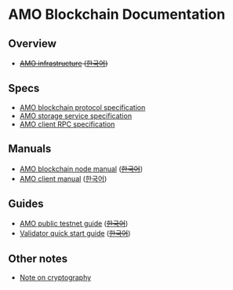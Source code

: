 # AMO Blockchain Documentation

## Overview
* <s>[AMO infrastructure](amo_infra.md) ([한국어](amo_infra.ko.md))</s>

## Specs
* [AMO blockchain protocol specification](protocol.md)
* [AMO storage service specification](storage.md)
* [AMO client RPC specification](rpc.md)

## Manuals
* [AMO blockchain node
  manual](https://github.com/amolabs/amoabci/blob/master/README.md)
  (<s>[한국어](https://github.com/amolabs/amoabci/blob/master/README.ko.md)</s>)
* [AMO client
  manual](https://github.com/amolabs/amo-client-go/blob/master/README.md)
  ([한국어](https://github.com/amolabs/amo-client-go/blob/master/README.ko.md))

## Guides
* [AMO public testnet guide](testnet.md) (<s>[한국어](testnet.ko.md)</s>)
* [Validator quick start guide](qs_val.md) (<s>[한국어](qs_val.ko.md)</s>)

## Other notes
* [Note on cryptography](crypto.md)

